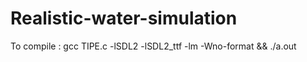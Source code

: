 # Realistic-water-simulation


To compile :
  gcc TIPE.c -lSDL2 -lSDL2_ttf -lm -Wno-format && ./a.out
